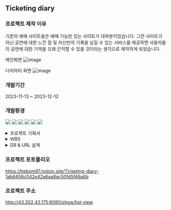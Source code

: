 ## Ticketing diary
### 프로젝트 제작 이유
기존의 예매 사이트들은 예매 기능만 있는 사이트가 대부분이었습니다. 그런 사이트가 아닌 공연에 대한 느낀 점 및 자신만의 기록을 남길 수 있는 서비스를 제공하면 사용자들이 공연에 대한 기억을 오래 간직할 수 있을 것이라는 생각으로 제작하게 되었습니다.

메인화면
![image](https://github.com/dayoung0904/Ticketing-diary/assets/144106932/0ed7cd3e-4600-44cc-a8d4-57da5c15021f)

다이어리 화면
![image](https://github.com/dayoung0904/Ticketing-diary/assets/144106932/21409b6b-393c-4ec6-89c1-11c569954ca2)

### 개발기간
2023-11-13 ~ 2023-12-12

### 개발환경
<img src="https://img.shields.io/badge/Java-ED8B00?style=for-the-badge&logo=openjdk&logoColor=white"/> <img src="https://img.shields.io/badge/Spring-6DB33F?style=for-the-badge&logo=spring&logoColor=white"/> <img src="https://img.shields.io/badge/MySQL-005C84?style=for-the-badge&logo=mysql&logoColor=white"/> <img src="https://img.shields.io/badge/GitHub-100000?style=for-the-badge&logo=github&logoColor=white"/> <img src="https://img.shields.io/badge/Bootstrap-563D7C?style=for-the-badge&logo=bootstrap&logoColor=white"/> <img src="https://img.shields.io/badge/Amazon_AWS-232F3E?style=for-the-badge&logo=amazon-aws&logoColor=white"/>


<details>
<summary>
  프로젝트 기획서
</summary>
   https://ovenapp.io/project/VAMvtdrjoneNh1gSR4Q56BvKFkbOMDIP#9FeDB
</details>
<details>
<summary>
  WBS
</summary>
   https://docs.google.com/spreadsheets/d/1BZ90jbPwEccceIqK7n_hCsAP1Hus9J26ACc8MpxBNBw/edit?usp=sharing
</details>
<details>
<summary>
  DB & URL 설계
</summary>
  https://drive.google.com/file/d/1l6bq409UQPklDeGVtwaPBJX10x3yOjbz/view?usp=drive_link
  https://docs.google.com/spreadsheets/d/1Rio2pOuLE5FMsHToA5AL6RPjkkzGhFiOByQnmKICn98/edit?usp=sharing
</details>



### 프로젝트 포토폴리오
https://hebom97.notion.site/Ticketing-diary-1ab6458c042e42a6aa8ac50fd5f46a6b


### 프로젝트 주소
http://43.202.43.175:8080/show/list-view
